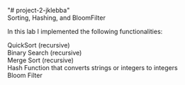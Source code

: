 "# project-2-jklebba"   
Sorting, Hashing, and BloomFilter  

In this lab I implemented the following functionalities:   
  
QuickSort (recursive)  
Binary Search (recursive)  
Merge Sort (recursive)  
Hash Function that converts strings or integers to integers  
Bloom Filter  

